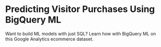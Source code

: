 # Predicting Visitor Purchases Using BigQuery ML

Want to build ML models with just SQL? Learn how with BigQuery ML on this Google Analytics ecommerce dataset.

